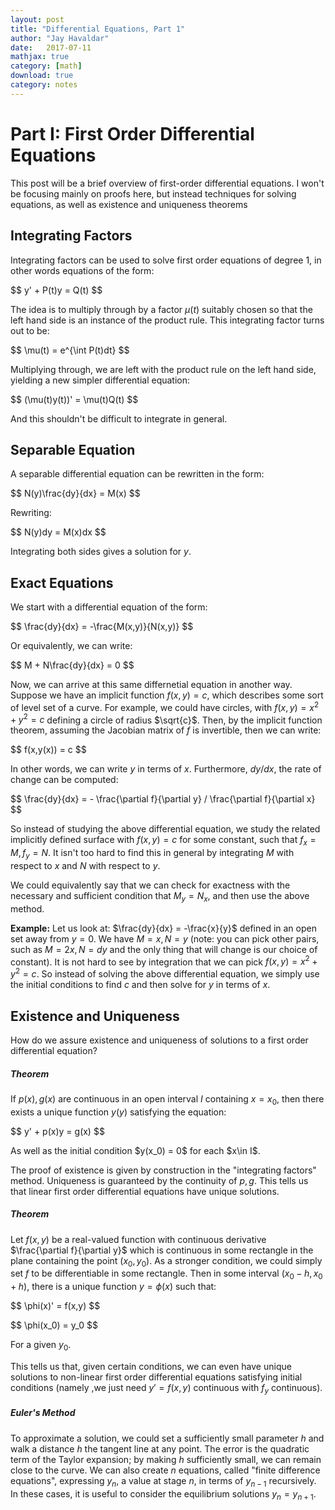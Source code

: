 ```yaml
---
layout: post
title: "Differential Equations, Part 1"
author: "Jay Havaldar"
date:   2017-07-11
mathjax: true
category: [math]
download: true
category: notes
---
```


# Part I: First Order Differential Equations

This post will be a brief overview of first-order differential equations. I won't be focusing mainly on proofs here, but instead techniques for solving equations, as well as existence and uniqueness theorems

## Integrating Factors

Integrating factors can be used to solve first order equations of degree $1$, in other words equations of the form:

<p>
$$
y' + P(t)y = Q(t)
$$
</p>

The idea is to multiply through by a factor $\mu(t)$ suitably chosen so that the left hand side is an instance of the product rule. This integrating factor turns out to be:

<p>
$$
\mu(t) = e^{\int P(t)dt}
$$
</p>

Multiplying through, we are left with the product rule on the left hand side, yielding a new simpler differential equation:

<p>
$$
(\mu(t)y(t))' = \mu(t)Q(t)
$$
</p>

And this shouldn't be difficult to integrate in general.

## Separable Equation

A separable differential equation can be rewritten in the form:

<p>
$$
N(y)\frac{dy}{dx} = M(x)
$$
</p>

Rewriting:

<p>
$$
N(y)dy = M(x)dx
$$
</p>

Integrating both sides gives a solution for $y$.

## Exact Equations

We start with a differential equation of the form:
<p>
$$
\frac{dy}{dx} = -\frac{M(x,y)}{N(x,y)}
$$
</p>

Or equivalently, we can write:
<p>
$$
M + N\frac{dy}{dx} = 0
$$
</p>

Now, we can arrive at this same differnetial equation in another way. Suppose we have an implicit function $f(x,y) = c$, which describes some sort of level set of a curve. For example, we could have circles, with $f(x,y) = x^2 + y^2 = c$ defining a circle of radius $\sqrt{c}$. Then, by the implicit function theorem, assuming the Jacobian matrix of $f$ is invertible, then we can write:

<p>
$$
f(x,y(x)) = c
$$
</p>

In other words, we can write $y$ in terms of $x$. Furthermore, $dy/dx$, the rate of change can be computed:
<p>
$$
\frac{dy}{dx} = - \frac{\partial f}{\partial y} / \frac{\partial f}{\partial x}
$$
</p>


So instead of studying the above differential equation, we study the related implicitly defined surface with $f(x,y)=c$ for some constant, such that $f_x = M, f_y = N$. It isn't too hard to find this in general by integrating $M$ with respect to $x$ and $N$ with respect to $y$.

We could equivalently say that we can check for exactness with the necessary and sufficient condition that $M_y = N_x$, and then use the above method.

**Example:** Let us look at: $\frac{dy}{dx} = -\frac{x}{y}$ defined in an open set away from $y=0$. We have $M=x, N=y$ (note: you can pick other pairs, such as $M=2x, N=dy$ and the only thing that will change is our choice of constant). It is not hard to see by integration that we can pick $f(x,y) = x^2 + y^2 = c$. So instead of solving the above differential equation, we simply use the initial conditions to find $c$ and then solve for $y$ in terms of $x$.

## Existence and Uniqueness

How do we assure existence and uniqueness of solutions to a first order differential equation?

##### Theorem

If $p(x), g(x)$ are continuous in an open interval $I$ containing $x=x_0$, then there exists a unique function $y(y)$ satisfying the equation:
<p>
$$
y' + p(x)y = g(x)
$$
</p>
As well as the initial condition $y(x_0) = 0$ for each $x\in I$.

The proof of existence is given by construction in the "integrating factors" method. Uniqueness is guaranteed by the continuity of $p,g$. This tells us that linear first order differential equations have unique solutions.

##### Theorem

Let $f(x,y)$ be a real-valued function with continuous derivative $\frac{\partial f}{\partial y}$ which is continuous in some rectangle in the plane containing the point $(x_0, y_0)$. As a stronger condition, we could simply set $f$ to be differentiable in some rectangle. Then in some interval $(x_0 - h, x_0+h)$, there is a unique function $y=\phi(x)$ such that:
<p>
$$
\phi(x)' = f(x,y)
$$
</p>
<p>
$$
\phi(x_0) = y_0
$$
</p>

For a given $y_0$.

This tells us that, given certain conditions, we can even have unique solutions to non-linear first order differential equations satisfying initial conditions (namely ,we just need $y' = f(x,y)$ continuous with $f_y$ continuous).

##### Euler's Method

To approximate a solution, we could set a sufficiently small parameter $h$ and walk a distance $h$ the tangent line at any point. The error is the quadratic term of the Taylor expansion; by making $h$ sufficiently small, we can remain close to the curve. We can also create $n$ equations, called "finite difference equations", expressing $y_n$, a value at stage $n$, in terms of $y_{n-1}$ recursively. In these cases, it is useful to consider the equilibrium solutions $y_n = y_{n+1}$.

